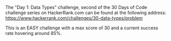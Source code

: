 The "Day 1: Data Types" challenge, second of the 30 Days of Code challenge series on HackerRank.com can be found at the following address:
https://www.hackerrank.com/challenges/30-data-types/problem

This is an EASY challenge with a max score of 30 and a current success rate hovering around 85%.

